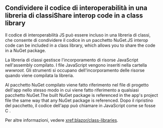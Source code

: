 ## <a name="share-interop-code-in-a-class-library"></a>Condividere il codice di interoperabilità in una libreria di classiShare interop code in a class library

Il codice di interoperabilità JS può essere incluso in una libreria di classi, che consente di condividere il codice in un pacchetto NuGet.JS interop code can be included in a class library, which allows you to share the code in a NuGet package.

La libreria di classi gestisce l'incorporamento di risorse JavaScript nell'assembly compilato. I file JavaScript vengono inseriti nella cartella *wwwroot.* Gli strumenti si occupano dell'incorporamento delle risorse quando viene compilata la libreria.

Al pacchetto NuGet compilato viene fatto riferimento nel file di progetto dell'app nello stesso modo in cui viene fatto riferimento a qualsiasi pacchetto NuGet.The built NuGet package is referenced in the app's project file the same way that any NuGet package is referenced. Dopo il ripristino del pacchetto, il codice dell'app può chiamare in JavaScript come se fosse C .

Per altre informazioni, vedere <xref:blazor/class-libraries>.
